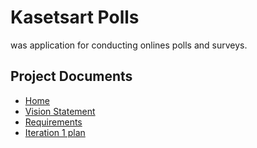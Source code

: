 # Kasetsart Polls

was application for conducting onlines polls and surveys.

## Project Documents
* [Home](https://github.com/kinkinkinxd/ku-polls/wiki/Home)
* [Vision Statement](https://github.com/kinkinkinxd/ku-polls/wiki/Vision%20Statement)
* [Requirements](https://github.com/kinkinkinxd/ku-polls/wiki/Requirements)
* [Iteration 1 plan](https://github.com/kinkinkinxd/ku-polls/wiki/Iteration-1-Plan)
